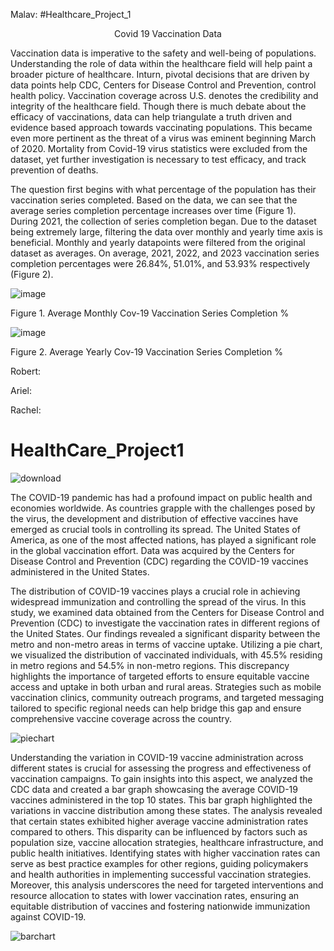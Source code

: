 Malav:
#Healthcare_Project_1
<p align="center"> Covid 19 Vaccination Data</p>

<p class = indent>Vaccination data is imperative to the safety and well-being of populations. Understanding the role of data within the healthcare field will help paint a broader picture of healthcare. Inturn, pivotal decisions that are driven by data points help CDC, Centers for Disease Control and Prevention, control health policy. Vaccination coverage across U.S. denotes the credibility and integrity of the healthcare field. Though there is much debate about the efficacy of vaccinations, data can help triangulate a truth driven and evidence based approach towards vaccinating populations. This became even more pertinent as the threat of a virus was eminent beginning March of 2020. Mortality from Covid-19 virus statistics were excluded from the dataset, yet further investigation is necessary to test efficacy, and track prevention of deaths. </p> 

<p class = indent>The question first begins with what percentage of the population has their vaccination series completed. Based on the data, we can see that the average series completion percentage increases over time (Figure 1). During 2021, the collection of series completion began. Due to the dataset being extremely large, filtering the data over monthly and yearly time axis is beneficial. Monthly and yearly datapoints were filtered from the original dataset as averages. On average, 2021, 2022, and 2023 vaccination series completion percentages were 26.84%, 51.01%, and 53.93% respectively (Figure 2). </p>


![image](https://github.com/deku1261/HealthCare_Project1/assets/92231055/179e51f2-1bd3-4658-9066-2ff683cf4c7a)

Figure 1. Average Monthly Cov-19 Vaccination Series Completion %

![image](https://github.com/deku1261/HealthCare_Project1/assets/92231055/18773593-8e14-4955-971c-cceb9aac3897)

Figure 2. Average Yearly Cov-19 Vaccination Series Completion %

Robert:

Ariel:

Rachel:
# HealthCare_Project1
![download](https://github.com/deku1261/HealthCare_Project1/assets/124642442/a9ad3656-dede-4ebd-94f9-279398118f06)

The COVID-19 pandemic has had a profound impact on public health and economies worldwide. As countries grapple with the challenges posed by the virus, the development and distribution of effective vaccines have emerged as crucial tools in controlling its spread. The United States of America, as one of the most affected nations, has played a significant role in the global vaccination effort. Data was acquired by the Centers for Disease Control and Prevention (CDC) regarding the COVID-19 vaccines administered in the United States. 


The distribution of COVID-19 vaccines plays a crucial role in achieving widespread immunization and controlling the spread of the virus. In this study, we examined data obtained from the Centers for Disease Control and Prevention (CDC) to investigate the vaccination rates in different regions of the United States. Our findings revealed a significant disparity between the metro and non-metro areas in terms of vaccine uptake. Utilizing a pie chart, we visualized the distribution of vaccinated individuals, with 45.5% residing in metro regions and 54.5% in non-metro regions. This discrepancy highlights the importance of targeted efforts to ensure equitable vaccine access and uptake in both urban and rural areas. Strategies such as mobile vaccination clinics, community outreach programs, and targeted messaging tailored to specific regional needs can help bridge this gap and ensure comprehensive vaccine coverage across the country.


![piechart](https://github.com/deku1261/HealthCare_Project1/assets/124642442/48e168cd-c258-47b5-9b80-b28d62377af0)

Understanding the variation in COVID-19 vaccine administration across different states is crucial for assessing the progress and effectiveness of vaccination campaigns. To gain insights into this aspect, we analyzed the CDC data and created a bar graph showcasing the average COVID-19 vaccines administered in the top 10 states. This bar graph highlighted the variations in vaccine distribution among these states. The analysis revealed that certain states exhibited higher average vaccine administration rates compared to others. This disparity can be influenced by factors such as population size, vaccine allocation strategies, healthcare infrastructure, and public health initiatives. Identifying states with higher vaccination rates can serve as best practice examples for other regions, guiding policymakers and health authorities in implementing successful vaccination strategies. Moreover, this analysis underscores the need for targeted interventions and resource allocation to states with lower vaccination rates, ensuring an equitable distribution of vaccines and fostering nationwide immunization against COVID-19.

![barchart](https://github.com/deku1261/HealthCare_Project1/assets/124642442/26561cc0-b512-48d8-b8ff-2997c51ffea1)
